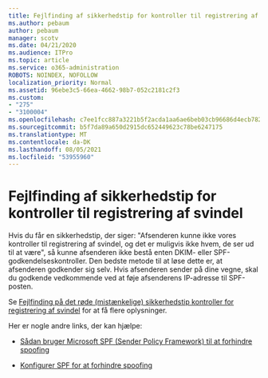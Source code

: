 ```yaml
---
title: Fejlfinding af sikkerhedstip for kontroller til registrering af svindel
ms.author: pebaum
author: pebaum
manager: scotv
ms.date: 04/21/2020
ms.audience: ITPro
ms.topic: article
ms.service: o365-administration
ROBOTS: NOINDEX, NOFOLLOW
localization_priority: Normal
ms.assetid: 96ebe3c5-66ea-4662-98b7-052c2181c2f3
ms.custom:
- "275"
- "3100004"
ms.openlocfilehash: c7ee1fcc887a3221b5f2acda1aa6ae6beb03cb96686d4ecb7828a02f8ff48302
ms.sourcegitcommit: b5f7da89a650d2915dc652449623c78be6247175
ms.translationtype: MT
ms.contentlocale: da-DK
ms.lasthandoff: 08/05/2021
ms.locfileid: "53955960"
---
```

# <a name="troubleshooting-the-safety-tip-for-fraud-detection-checks"></a>Fejlfinding af sikkerhedstip for kontroller til registrering af svindel

Hvis du får en sikkerhedstip, der siger: "Afsenderen kunne ikke vores kontroller til registrering af svindel, og det er muligvis ikke hvem, de ser ud til at være", så kunne afsenderen ikke bestå enten DKIM- eller SPF-godkendelseskontroller. Den bedste metode til at løse dette er, at afsenderen godkender sig selv. Hvis afsenderen sender på dine vegne, skal du godkende vedkommende ved at føje afsenderens IP-adresse til SPF-posten.
  
Se [Fejlfinding på det røde (mistænkelige) sikkerhedstip kontroller for registrering af svindel](https://blogs.msdn.microsoft.com/tzink/2016/11/02/troubleshooting-the-red-suspicious-safety-tip-for-fraud-detection-checks/) for at få flere oplysninger.
  
Her er nogle andre links, der kan hjælpe:
  
- [Sådan bruger Microsoft SPF (Sender Policy Framework) til at forhindre spoofing](https://docs.microsoft.com/microsoft-365/security/office-365-security/how-office-365-uses-spf-to-prevent-spoofing)

- [Konfigurer SPF for at forhindre spoofing](https://docs.microsoft.com/microsoft-365/security/office-365-security/set-up-spf-in-office-365-to-help-prevent-spoofing)
